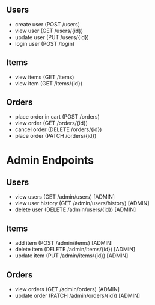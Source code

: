 ## Users
- create user (POST /users)
- view user (GET /users/{id})
- update user (PUT /users/{id}) 
- login user (POST /login) 

## Items
- view items (GET /items)
- view item (GET /items/{id})

## Orders
- place order in cart (POST /orders)
- view order (GET /orders/{id})
- cancel order (DELETE /orders/{id})
- place order (PATCH /orders/{id})

# Admin Endpoints
## Users
- view users (GET /admin/users) [ADMIN]
- view user history (GET /admin/users/history) [ADMIN]
- delete user (DELETE /admin/users/{id}) [ADMIN]

## Items
- add item (POST /admin/items) [ADMIN]
- delete item (DELETE /admin/items/{id}) [ADMIN]
- update item (PUT /admin/items/{id}) [ADMIN]

## Orders
- view orders (GET /admin/orders) [ADMIN]
- update order (PATCH /admin/orders/{id}) [ADMIN]

